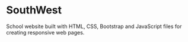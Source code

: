 # SouthWest
School website built with HTML, CSS, Bootstrap and JavaScript files for creating responsive web pages.
